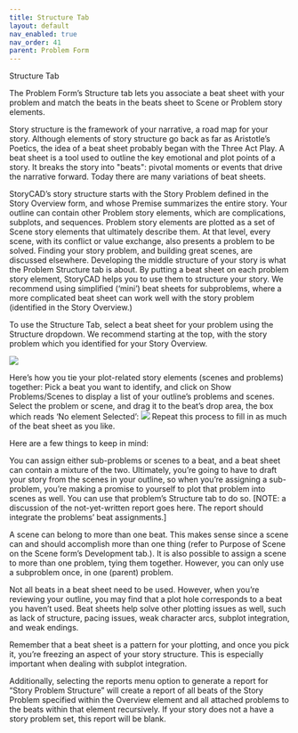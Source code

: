 ```yaml
---
title: Structure Tab
layout: default
nav_enabled: true
nav_order: 41
parent: Problem Form
---
```


Structure Tab

The Problem Form’s Structure tab lets you associate a beat sheet with your problem and match the beats in the beats sheet to Scene or Problem story elements.  

Story structure is the framework of your narrative, a road map for your story. Although elements of story structure go back as far as Aristotle’s Poetics, the idea of a beat sheet probably began with the Three Act Play. A beat sheet is a tool used to outline the key emotional and plot points of a story. It breaks the story into "beats": pivotal moments or events that drive the narrative forward. Today there are many variations of beat sheets.

StoryCAD’s story structure starts with the Story Problem defined in the Story Overview form, and whose Premise summarizes the entire story. Your outline can contain other Problem story elements, which are complications, subplots, and sequences. Problem story elements are plotted as a set of Scene story elements that ultimately describe them. At that level, every scene, with its conflict or value exchange, also presents a problem to be solved. Finding your story problem, and building great scenes, are discussed elsewhere. Developing the middle structure of your story is what the Problem Structure tab is about. By putting a beat sheet on each problem story element, StoryCAD helps you to use them to structure your story. We recommend using simplified (‘mini’) beat sheets for subproblems, where a more complicated beat sheet can work well with the story problem (identified in the Story Overview.)

To use the Structure Tab, select a beat sheet for your problem using the Structure dropdown. We recommend starting at the top, with the story problem which you identified for your Story Overview. 

![](/media/Image1.png)

Here’s how you tie your plot-related story elements (scenes and problems) together: Pick a beat you want to identify, and click on Show Problems/Scenes to display a list of your outline’s problems and scenes. Select the problem or scene, and drag it to the beat’s drop area, the box which reads ‘No element Selected’:
![](/media/Image1-1.png)
 Repeat this process to fill in as much of the beat sheet as you like.

Here are a few things to keep in mind:

You can assign either sub-problems or scenes to a beat, and a beat sheet can contain a mixture of the two. Ultimately, you’re going to have to draft your story from the scenes in your outline, so when you’re assigning a sub-problem, you’re making a promise to yourself to plot that problem into scenes as well. You can use that problem’s Structure tab to do so. [NOTE: a discussion of the not-yet-written report goes here. The report should integrate the problems’ beat assignments.]

A scene can belong to more than one beat. This makes sense since a scene can and should accomplish more than one thing (refer to Purpose of Scene on the Scene form’s Development tab.). It is also possible to assign a scene to more than one problem, tying them together. However, you can only use a subproblem once, in one (parent) problem. 

Not all beats in a beat sheet need to be used. However, when you’re reviewing your outline, you may find that a plot hole corresponds to a beat you haven’t used. Beat sheets help solve other plotting issues as well, such as lack of structure, pacing issues, weak character arcs, subplot integration, and weak endings. 

Remember that a beat sheet is a pattern for your plotting, and once you pick it, you’re freezing an aspect of your story structure. This is especially important when dealing with subplot integration.

Additionally, selecting the reports menu option to generate a report for “Story Problem Structure” will create a report of all beats of the Story Problem specified within the Overview element and all attached problems to the beats within that element recursively. If your story does not a have a story problem set, this report will be blank.


